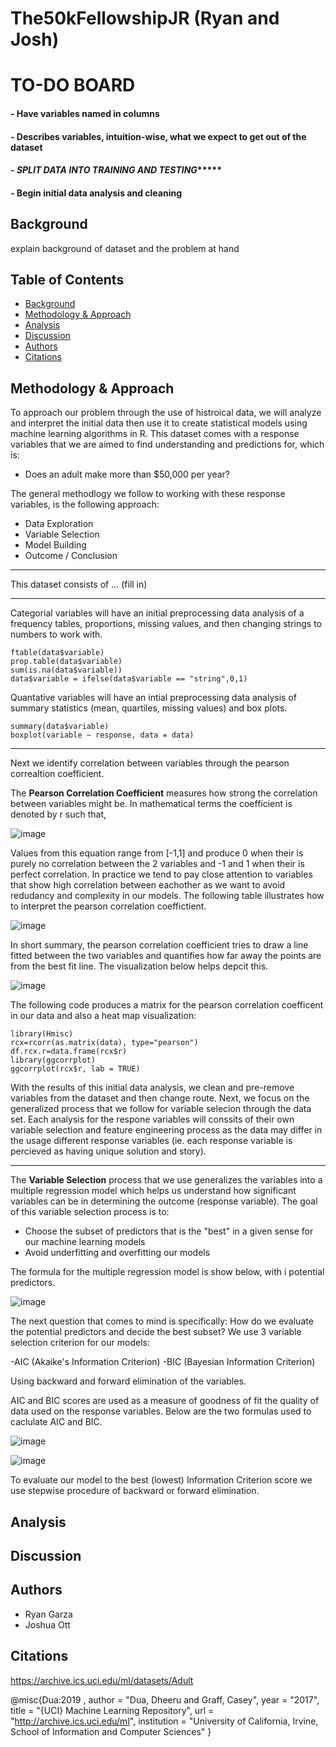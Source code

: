 # The50kFellowshipJR (Ryan and Josh) 

# TO-DO BOARD 

#### - Have variables named in columns 
#### - Describes variables, intuition-wise, what we expect to get out of the dataset
#### - *********SPLIT DATA INTO TRAINING AND TESTING**************
#### - Begin initial data analysis and cleaning

## Background 
explain background of dataset and the problem at hand 

## Table of Contents 

- [Background](#Background)
- [Methodology & Approach](#Methodology-and-Approach)
- [Analysis](#Analysis)
- [Discussion](#Discussion)
- [Authors](#Authors)
- [Citations](#Citations)

## Methodology & Approach 

To approach our problem through the use of histroical data, we will analyze and interpret the initial data then use it to create statistical models using machine learning algorithms in R. This dataset comes with a response variables that we are aimed to find understanding and predictions for, which is: 

- Does an adult make more than $50,000 per year? 

 The general methodlogy we follow to working with these response variables, is the following approach: 
 
  - Data Exploration
  - Variable Selection 
  - Model Building 
  - Outcome / Conclusion

----------------------------------------------------------------------------------------------------------------------------------------------------------------------------

This dataset consists of ... (fill in) 

-----------------------------------------------------------------------------------------------------------------------------------------------------------------------------

Categorial variables will have an initial preprocessing data analysis of a frequency tables, proportions, missing values, and then changing strings to numbers to work with. 

```
ftable(data$variable)
prop.table(data$variable)
sum(is.na(data$variable))
data$variable = ifelse(data$variable == "string",0,1)
```

Quantative variables will have an intial preprocessing data analysis of summary statistics (mean, quartiles, missing values) and box plots. 

```
summary(data$variable)
boxplot(variable ~ response, data = data)
```

----------------------------------------------------------------------------------------------------------------------------------------------------------------------------

Next we identify correlation between variables through the pearson correaltion coefficient.

The **Pearson Correlation Coefficient** measures how strong the correlation between variables might be. In mathematical terms the coefficient is denoted by r such that, 

![image](https://editor.analyticsvidhya.com/uploads/39170Formula.JPG)

Values from this equation range from [-1,1] and produce 0 when their is purely no correlation between the 2 variables and -1 and 1 when their is perfect correlation. In practice we tend to pay close attention to variables that show high correlation between eachother as we want to avoid redudancy and complexity in our models. 
The following table illustrates how to interpret the pearson correlation coeffictient.

![image](https://miro.medium.com/max/932/1*Qz_gwy4ZaSZuOpl3IyO2HA.png)

In short summary, the pearson correlation coefficient tries to draw a line fitted between the two variables and quantifies how far away the points are from the best fit line. The visualization below helps depcit this.

![image](https://editor.analyticsvidhya.com/uploads/25513Correlation.JPG)

The following code produces a matrix for the pearson correlation coefficent in our data and also a heat map visualization: 
```
library(Hmisc)
rcx=rcorr(as.matrix(data), type="pearson")
df.rcx.r=data.frame(rcx$r)
library(ggcorrplot)
ggcorrplot(rcx$r, lab = TRUE)
```
With the results of this initial data analysis, we clean and pre-remove variables from the dataset and then change route. Next, we focus on the generalized process that we follow for variable selecion through the data set. Each analysis for the respone variables will conssits of their own variable selection and feature engineering process as the data may differ in the usage different response variables (ie. each response variable is percieved as having unique solution and story). 

--------------------------------------------------------------------------------------------------------------------------------------------------------------------------------

The **Variable Selection** process that we use generalizes the variables into a multiple regression model which helps us understand how significant variables can be in determining the outcome (response variable). The goal of this variable selection process is to: 

- Choose the subset of predictors that is the "best" in a given sense for our machine learning models
- Avoid underfitting and overfitting our models

The formula for the multiple regression model is show below, with i potential predictors.

![image](https://miro.medium.com/max/1400/1*39FkA9sgT6E_txFT_KANjw.png)

The next question that comes to mind is specifically: How do we evaluate the potential predictors and decide the best subset?
We use 3 variable selection criterion for our models: 

-AIC (Akaike's Information Criterion)
-BIC (Bayesian Information Criterion)

Using backward and forward elimination of the variables. 


AIC and BIC scores are used as a measure of goodness of fit the quality of data used on the response variables. Below are the two formulas used to caclulate AIC and BIC.

![image](https://wikimedia.org/api/rest_v1/media/math/render/svg/fe67d436d9064a370cbe800b24b05ee8a68d491b)

![image](https://wikimedia.org/api/rest_v1/media/math/render/svg/9fb26ce833300f98a6df6039624fc7ffaf4ce7fb)

To evaluate our model to the best (lowest) Information Criterion score we use stepwise procedure of backward or forward elimination. 


## Analysis 

## Discussion

## Authors

- Ryan Garza
- Joshua Ott

## Citations 

https://archive.ics.uci.edu/ml/datasets/Adult

@misc{Dua:2019 ,
author = "Dua, Dheeru and Graff, Casey",
year = "2017",
title = "{UCI} Machine Learning Repository",
url = "http://archive.ics.uci.edu/ml",
institution = "University of California, Irvine, School of Information and Computer Sciences" }
